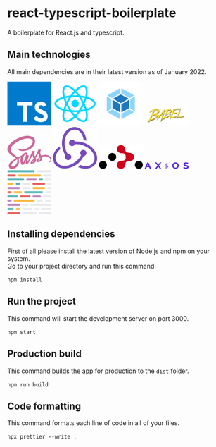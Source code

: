 # react-typescript-boilerplate

A boilerplate for React.js and typescript.

## Main technologies

All main dependencies are in their latest version as of January 2022. <br />

<div>
  <img src="https://github.com/mehran-hrajabi/react-typescript-boilerplate/blob/master/src/assets/images/typescript.png?raw=true" alt="typescript" width="100"/>
  <img src="https://github.com/mehran-hrajabi/react-typescript-boilerplate/blob/master/src/assets/images/react.png?raw=true" alt="react" width="100"/>
  <img src="https://github.com/mehran-hrajabi/react-typescript-boilerplate/blob/master/src/assets/images/webpack.png?raw=true" alt="webpack" width="100"/>
  <img src="https://github.com/mehran-hrajabi/react-typescript-boilerplate/blob/master/src/assets/images/babel.png?raw=true" alt="babel" width="100"/>
  <img src="https://github.com/mehran-hrajabi/react-typescript-boilerplate/blob/master/src/assets/images/sass.png?raw=true" alt="sass" width="100"/>
  <img src="https://github.com/mehran-hrajabi/react-typescript-boilerplate/blob/master/src/assets/images/redux.png?raw=true" alt="redux" width="100"/>
  <img src="https://github.com/mehran-hrajabi/react-typescript-boilerplate/blob/master/src/assets/images/react-router.png?raw=true" alt="react-router" width="100"/>
  <img src="https://github.com/mehran-hrajabi/react-typescript-boilerplate/blob/master/src/assets/images/axios.svg?raw=true" alt="axios" width="100"/>
  <img src="https://github.com/mehran-hrajabi/react-typescript-boilerplate/blob/master/src/assets/images/prettier.png?raw=true" alt="prettier" width="100"/>
</div>

## Installing dependencies

First of all please install the latest version of Node.js and npm on your system. <br /> Go to your
project directory and run this command: <br />

```
npm install
```

## Run the project

This command will start the development server on port 3000.

```
npm start
```

## Production build

This command builds the app for production to the `dist` folder.

```
npm run build
```

## Code formatting

This command formats each line of code in all of your files.

```
npx prettier --write .
```
